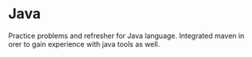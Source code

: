 # Java
Practice problems and refresher for Java language. Integrated maven in orer to gain experience with java tools as well. 
